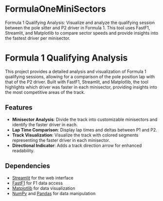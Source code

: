 # FormulaOneMiniSectors
Formula 1 Qualifying Analysis: Visualize and analyze the qualifying session between the pole sitter and P2 driver in Formula 1. This tool uses FastF1, Streamlit, and Matplotlib to compare sector speeds and provide insights into the fastest driver per minisector.


# Formula 1 Qualifying Analysis

This project provides a detailed analysis and visualization of Formula 1 qualifying sessions, allowing for a comparison of the pole position lap with that of the P2 driver. Built with FastF1, Streamlit, and Matplotlib, the tool highlights which driver was faster in each minisector, providing insights into the most competitive areas of the track.

## Features

- **Minisector Analysis**: Divide the track into customizable minisectors and identify the faster driver in each.
- **Lap Time Comparison**: Display lap times and deltas between P1 and P2.
- **Track Visualization**: Visualize the track with colored segments representing the faster driver in each minisector.
- **Directional Indicator**: Adds a track direction arrow for enhanced readability.

## Dependencies

- [Streamlit](https://streamlit.io/) for the web interface
- [FastF1](https://theoehrly.github.io/Fast-F1/) for F1 data access
- [Matplotlib](https://matplotlib.org/) for data visualization
- [NumPy](https://numpy.org/) and [Pandas](https://pandas.pydata.org/) for data manipulation
